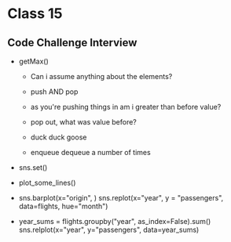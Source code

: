 # Class 15

## Code Challenge Interview

- getMax()
  - Can i assume anything about the elements?
  - push AND pop
  - as you're pushing things in am i greater than before value?
  - pop out, what was value before?

  - duck duck goose
  - enqueue dequeue a number of times


- sns.set()
- plot_some_lines()
- sns.barplot(x="origin", )
sns.replot(x="year", y = "passengers", data=flights, hue="month")

- year_sums = flights.groupby("year", as_index=False).sum()
sns.relplot(x="year", y="passengers", data=year_sums)

